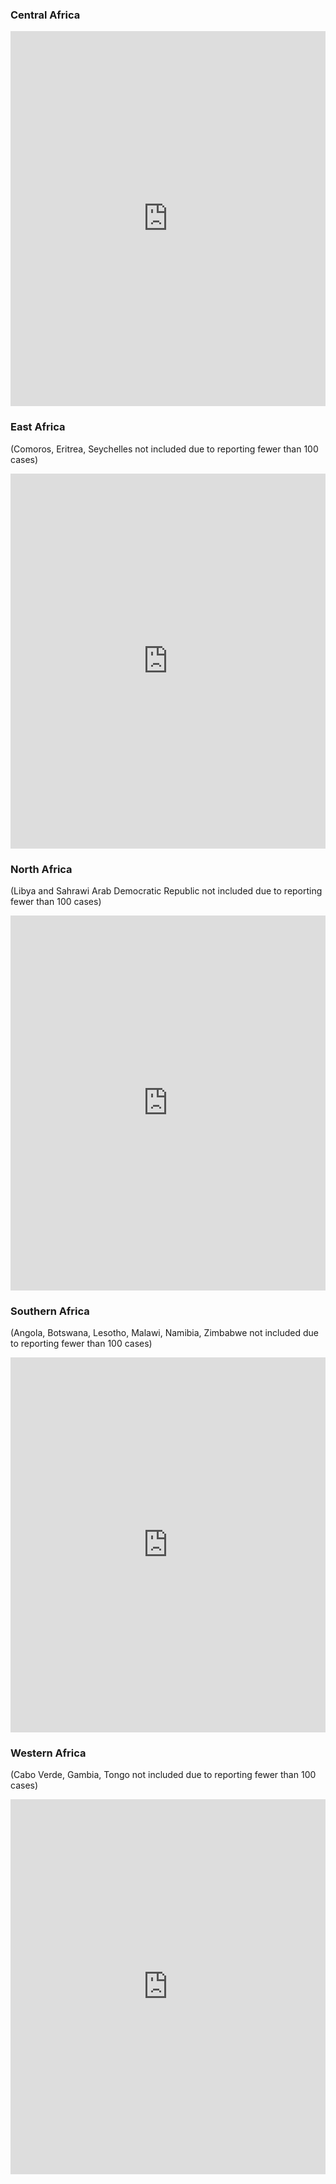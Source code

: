 
### Central Africa 

<iframe src="https://ourworldindata.org/grapher/covid-confirmed-cases-since-100th-case?country=CMR+CAF+TCD+COG+COD+GNQ+GAB+STP" style="width: 100%; height: 600px; border: 0px none;"></iframe>

### East Africa

(Comoros, Eritrea, Seychelles not included due to reporting fewer than 100 cases)

<iframe src="https://ourworldindata.org/grapher/covid-confirmed-cases-since-100th-case?country=DJI+ETH+KEN+MDG+MUS+RWA+SOM+SSD+SDN+TZA+UGA" style="width: 100%; height: 600px; border: 0px none;"></iframe>


### North Africa

(Libya and Sahrawi Arab Democratic Republic not included due to reporting fewer than 100 cases)

<iframe src="https://ourworldindata.org/grapher/covid-confirmed-cases-since-100th-case?country=DZA+EGY+MAR+TUN+MTN" style="width: 100%; height: 600px; border: 0px none;"></iframe>


### Southern Africa

(Angola, Botswana, Lesotho, Malawi, Namibia, Zimbabwe not included due to reporting fewer than 100 cases)

<iframe src="https://ourworldindata.org/grapher/covid-confirmed-cases-since-100th-case?country=SWZ+MOZ+ZAF+ZMB" style="width: 100%; height: 600px; border: 0px none;"></iframe>


### Western Africa

(Cabo Verde, Gambia, Tongo not included due to reporting fewer than 100 cases) 

<iframe src="https://ourworldindata.org/grapher/covid-confirmed-cases-since-100th-case?country=BEN+BFA+CIV+GHA+GIN+GNB+LBR+MLI+NER+NGA+SEN+SLE" style="width: 100%; height: 600px; border: 0px none;"></iframe>
